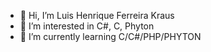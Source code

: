 - 👋 Hi, I’m Luis Henrique Ferreira Kraus
- 👀 I’m interested in C#, C, Phyton
- 🌱 I’m currently learning C/C#/PHP/PHYTON


<!---
luis170974/luis170974 is a ✨ special ✨ repository because its `README.md` (this file) appears on your GitHub profile.
You can click the Preview link to take a look at your changes.
--->
